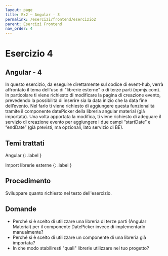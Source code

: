 ```yaml
---
layout: page
title: Ex2 ~ Angular - 3
permalink: /esercizi/frontend/esercizio2
parent: Esercizi Frontend
nav_order: 4
---
```

# Esercizio 4

## Angular - 4 
In questo esercizio, da eseguire direttamente sul codice di event-hub, verrà affrontato il tema dell'uso di "librerie esterne" o di terze parti (npmjs.com). 
In particolare ti viene richiesto di modificare la pagina di creazione evento, prevedendo la possibilità di inserire sia la data inizio che la data fine dell’evento. Nel farlo ti viene richiesto di aggiungere questa funzionalità tramite il componente datePicker della libreria angular material (già importata).
Una volta apportata la modifica, ti viene richiesto di adeguare il servizio di creazione evento per aggiungere i due campi “startDate” e “endDate” (già previsti, ma opzionali, lato servizio di BE).


## Temi trattati
Angular
{: .label }

Import librerie esterne
{: .label }

## Procedimento
Sviluppare quanto richiesto nel testo dell'esercizio. 

## Domande
- Perché si è scelto di utilizzare una libreria di terze parti (Angular Material) per il componente DatePicker invece di implementarlo manualmente?
- Perché si è scelto di utilizzare un componente di una libreria già importata?
- In che modo stabiliresti "quali" librerie utilizzare nel tuo progetto?
